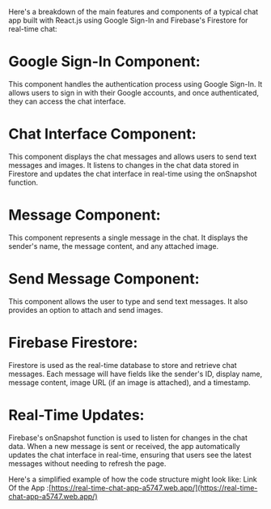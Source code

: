 
Here's a breakdown of the main features and components of a typical chat app built with React.js using Google Sign-In and Firebase's Firestore for real-time chat:

# Google Sign-In Component: 
This component handles the authentication process using Google Sign-In. It allows users to sign in with their Google accounts, and once authenticated, they can access the chat interface.

# Chat Interface Component: 
This component displays the chat messages and allows users to send text messages and images. It listens to changes in the chat data stored in Firestore and updates the chat interface in real-time using the onSnapshot function.

# Message Component:
This component represents a single message in the chat. It displays the sender's name, the message content, and any attached image.

# Send Message Component:
This component allows the user to type and send text messages. It also provides an option to attach and send images.

# Firebase Firestore: 
Firestore is used as the real-time database to store and retrieve chat messages. Each message will have fields like the sender's ID, display name, message content, image URL (if an image is attached), and a timestamp.

# Real-Time Updates: 
Firebase's onSnapshot function is used to listen for changes in the chat data. When a new message is sent or received, the app automatically updates the chat interface in real-time, ensuring that users see the latest messages without needing to refresh the page.

Here's a simplified example of how the code structure might look like:
Link Of the App :[https://real-time-chat-app-a5747.web.app/](https://real-time-chat-app-a5747.web.app/)
